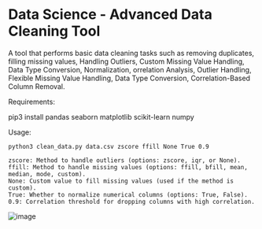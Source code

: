 # Data Science - Advanced Data Cleaning Tool
A tool that performs basic data cleaning tasks such as removing duplicates, filling missing values, Handling Outliers,  Custom Missing Value Handling,  Data Type Conversion, Normalization, orrelation Analysis, Outlier Handling, Flexible Missing Value Handling, Data Type Conversion, Correlation-Based Column Removal.

Requirements:

pip3 install pandas seaborn matplotlib scikit-learn numpy

Usage:

    python3 clean_data.py data.csv zscore ffill None True 0.9

    zscore: Method to handle outliers (options: zscore, iqr, or None).
    ffill: Method to handle missing values (options: ffill, bfill, mean, median, mode, custom).
    None: Custom value to fill missing values (used if the method is custom).
    True: Whether to normalize numerical columns (options: True, False).
    0.9: Correlation threshold for dropping columns with high correlation.

![image](https://github.com/user-attachments/assets/c37e06d2-3b7d-4f3d-b5b6-c7590ad2384f)


